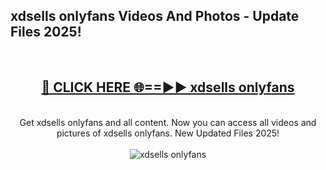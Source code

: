 <h2>xdsells onlyfans Videos And Photos - Update Files 2025!</h2>
<br>
<div align="center">
<h2><a href="https://linkcuts.com/hfmhzwbr" rel="nofollow">🔴 CLICK HERE 🌐==►► xdsells onlyfans</a></h2>
<br>
Get xdsells onlyfans and all content. Now you can access all videos and pictures of xdsells onlyfans. New Updated Files 2025!
<br>
<br>
<a href="https://linkcuts.com/hfmhzwbr" rel="nofollow" data-target="animated-image.originalLink"><img src="https://i.ibb.co.com/WyWwxjT/player-gif2.gif" alt="xdsells onlyfans" style="max-width: 100%; display: inline-block;" data-target="animated-image.originalImage"></a>
</div>
<br>